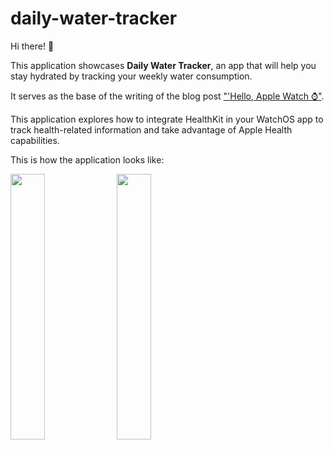 # daily-water-tracker

Hi there! 👋 

This application showcases **Daily Water Tracker**, an app that will help you stay hydrated by tracking your weekly water consumption. 

It serves as the base of the writing of the blog post ["'Hello, Apple Watch ⌚"](https://tiagohenriques.vercel.app/blog/watchos-healthkit-app).

This application explores how to integrate HealthKit in your WatchOS app to track health-related information and take advantage of Apple Health capabilities.

This is how the application looks like:

<p float="center">
  <img src="https://tiagohenriques.vercel.app/static/images/blog/watchos-healthkit-app/app-root-view.png" width="33%" />
  <img src="https://tiagohenriques.vercel.app/static/images/blog/watchos-healthkit-app/water-bar-chart.png" width="33%" /> 
</p>
